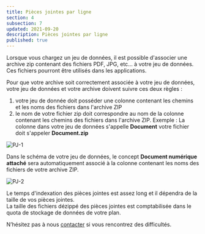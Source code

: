 ```yaml
---
title: Pièces jointes par ligne
section: 4  
subsection: 7
updated: 2021-09-20
description: Pièces jointes par ligne
published: true
---
```


Lorsque vous chargez un jeu de données, il est possible d'associer une archive zip contenant des fichiers PDF, JPG, etc... à votre jeu de données. Ces fichiers pourront être utilisés dans les applications.

Pour que votre archive soit correctement associée à votre jeu de données, votre jeu de données et votre archive doivent suivre ces deux règles :

1. votre jeu de donnée doit posséder une colonne contenant les chemins et les noms des fichiers dans l'archive ZIP
2. le nom de votre fichier zip doit correspondre au nom de la colonne contenant les chemins des fichiers dans l'archive ZIP. Exemple : La colonne dans votre jeu de données s'appelle **Document** votre fichier doit s'appeler **Document.zip**

<p>
</p>

![PJ-1](./images/user-guide-backoffice/piece-jointe-1.png)

Dans le schéma de votre jeu de données, le concept **Document numérique attaché** sera automatiquement associé à la colonne contenant les noms des fichiers de votre archive ZIP.

![PJ-2](./images/user-guide-backoffice/piece-jointe-2.png)

Le temps d'indexation des pièces jointes est assez long et il dépendra de la taille de vos pièces jointes.  
La taille des fichiers dézippé des pièces jointes est comptabilisée dans le quota de stockage de données de votre plan.

N’hésitez pas à nous [contacter](https://koumoul.com/contact) si vous rencontrez des difficultés.
